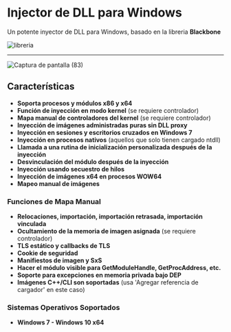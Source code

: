 # Injector de DLL para Windows

Un potente inyector de DLL para Windows, basado en la libreria **Blackbone**

![libreria](https://github.com/DarthTon/Blackbone/workflows/Library/badge.svg?branch=master)

---
![Captura de pantalla (83)](https://github.com/user-attachments/assets/6828bb18-ed28-4586-a77b-bcf1c82c3487)


## Características

- **Soporta procesos y módulos x86 y x64**
- **Función de inyección en modo kernel** (se requiere controlador)
- **Mapa manual de controladores del kernel** (se requiere controlador)
- **Inyección de imágenes administradas puras sin DLL proxy**
- **Inyección en sesiones y escritorios cruzados en Windows 7**
- **Inyección en procesos nativos** (aquellos que solo tienen cargado ntdll)
- **Llamada a una rutina de inicialización personalizada después de la inyección**
- **Desvinculación del módulo después de la inyección**
- **Inyección usando secuestro de hilos**
- **Inyección de imágenes x64 en procesos WOW64**
- **Mapeo manual de imágenes**

### Funciones de Mapa Manual

- **Relocaciones, importación, importación retrasada, importación vinculada**
- **Ocultamiento de la memoria de imagen asignada** (se requiere controlador)
- **TLS estático y callbacks de TLS**
- **Cookie de seguridad**
- **Manifiestos de imagen y SxS**
- **Hacer el módulo visible para GetModuleHandle, GetProcAddress, etc.**
- **Soporte para excepciones en memoria privada bajo DEP**
- **Imágenes C++/CLI son soportadas** (usa 'Agregar referencia de cargador' en este caso)

### Sistemas Operativos Soportados

- **Windows 7 - Windows 10 x64**
